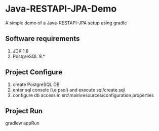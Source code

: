 # Java-RESTAPI-JPA-Demo
A simple demo of a Java-RESTAPI-JPA setup using gradle

## Software requirements
1. JDK 1.8
2. PostgreSQL 9.*

## Project Configure
1. create PostgreSQL DB
2. enter sql console (i.e psql) and execute sql/create.sql
3. configure db access in  src\main\resources\configuration.properties

## Project Run
gradlew appRun
